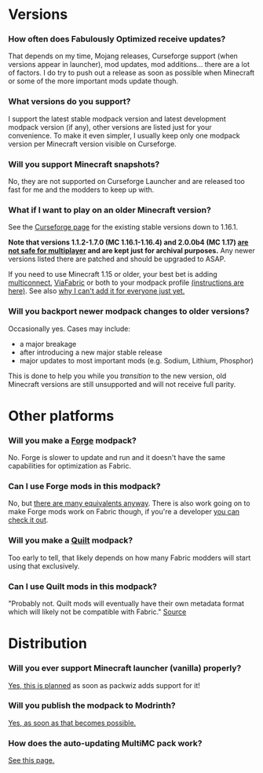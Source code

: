 # Versions

### How often does Fabulously Optimized receive updates?

That depends on my time, Mojang releases, Curseforge support (when versions appear in launcher), mod updates, mod additions... there are a lot of factors. I do try to push out a release as soon as possible when Minecraft or some of the more important mods update though.

### What versions do you support?

I support the latest stable modpack version and latest development modpack version (if any), other versions are listed just for your convenience. To make it even simpler, I usually keep only one modpack version per Minecraft version visible on Curseforge.

### Will you support Minecraft snapshots?

No, they are not supported on Curseforge Launcher and are released too fast for me and the modders to keep up with.

### What if I want to play on an older Minecraft version?

See the [Curseforge page](https://www.curseforge.com/minecraft/modpacks/fabulously-optimized/files) for the existing stable versions down to 1.16.1. 

**Note that versions 1.1.2-1.7.0 (MC 1.16.1-1.16.4) and 2.0.0b4 (MC 1.17) [are not safe for multiplayer](https://www.minecraft.net/en-us/article/important-message--security-vulnerability-java-edition) and are kept just for archival purposes.** Any newer versions listed there are patched and should be upgraded to ASAP.

If you need to use Minecraft 1.15 or older, your best bet is adding [multiconnect](https://www.curseforge.com/minecraft/mc-mods/multiconnect), [ViaFabric](https://www.curseforge.com/minecraft/mc-mods/viafabric) or both to your modpack profile [(instructions are here)](./adding-more-mods.md). See also [why I can't add it for everyone just yet.](https://github.com/Madis0/fabulously-optimized/issues/15#issuecomment-786175477)

### Will you backport newer modpack changes to older versions?

Occasionally yes. Cases may include: 
* a major breakage
* after introducing a new major stable release
* major updates to most important mods (e.g. Sodium, Lithium, Phosphor)

This is done to help you while you _transition_ to the new version, old Minecraft versions are still unsupported and will not receive full parity.

# Other platforms

### Will you make a [Forge](https://files.minecraftforge.net/) modpack?

No. Forge is slower to update and run and it doesn't have the same capabilities for optimization as Fabric. 

### Can I use Forge mods in this modpack?

No, but [there are many equivalents anyway](https://gist.github.com/TrueCP6/4853f15015b210fd3b1e210e9e485f83). There is also work going on to make Forge mods work on Fabric though, if you're a developer [you can check it out](https://patchworkmc.net).

### Will you make a [Quilt](https://quiltmc.org) modpack?

Too early to tell, that likely depends on how many Fabric modders will start using that exclusively.

### Can I use Quilt mods in this modpack?

"Probably not. Quilt mods will eventually have their own metadata format which will likely not be compatible with Fabric." [Source](https://quiltmc.org/faq/)

# Distribution

### Will you ever support Minecraft launcher (vanilla) properly?

[Yes, this is planned](https://github.com/Madis0/fabulously-optimized/issues/110) as soon as packwiz adds support for it!

### Will you publish the modpack to Modrinth?

[Yes, as soon as that becomes possible.](https://github.com/Madis0/fabulously-optimized/issues/63)

### How does the auto-updating MultiMC pack work?

[See this page.](./multimc-auto-update.md)
